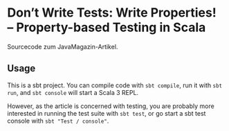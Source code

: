# Don’t Write Tests: Write Properties! – Property-based Testing in Scala

Sourcecode zum JavaMagazin-Artikel.

## Usage

This is a sbt project. You can compile code with `sbt compile`, run it with `sbt
run`, and `sbt console` will start a Scala 3 REPL.

However, as the article is concerned with testing, you are probably more
interested in running the test suite with `sbt test`, or go start a sbt test
console with `sbt "Test / console"`.
